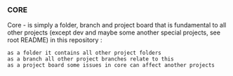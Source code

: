 ### CORE

Core - is simply a folder, branch and project board that is fundamental to all other projects (except dev and maybe some another special projects, see root README) in this repository
:

    as a folder it contains all other project folders
    as a branch all other project branches relate to this
    as a project board some issues in core can affect another projects

